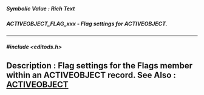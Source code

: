 ##### Symbolic Value : Rich Text
##### ACTIVEOBJECT_FLAG_xxx - Flag settings for ACTIVEOBJECT.
---
##### #include <editods.h>
**Description :**
Flag settings for the Flags member within an ACTIVEOBJECT record.
**See Also :**
[ACTIVEOBJECT](D:/md_files/ACTIVEOBJECT.md)
---
